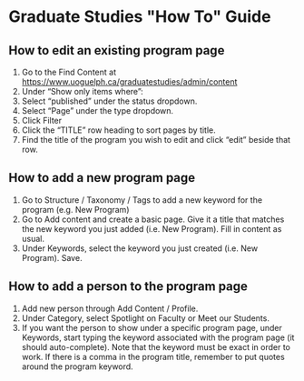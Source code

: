 # Graduate Studies "How To" Guide


## How to edit an existing program page

1.	Go to the Find Content at https://www.uoguelph.ca/graduatestudies/admin/content
2.	Under “Show only items where”:
   1.	Select “published” under the status dropdown.
   2.	Select “Page” under the type dropdown.
3.	Click Filter
4.	Click the “TITLE” row heading to sort pages by title.
5.	Find the title of the program you wish to edit and click “edit” beside that row.

## How to add a new program page

1. Go to Structure / Taxonomy / Tags to add a new keyword for the program (e.g. New Program)
2. Go to Add content and create a basic page. Give it a title that matches the new keyword you just added (i.e. New Program). Fill in content as usual. 
3. Under Keywords, select the keyword you just created (i.e. New Program). Save.

## How to add a person to the program page

1. Add new person through Add Content / Profile.
2. Under Category, select Spotlight on Faculty or Meet our Students.
3. If you want the person to show under a specific program page, under Keywords, start typing the keyword associated with the program page (it should auto-complete). Note that the keyword must be exact in order to work. If there is a comma in the program title, remember to put quotes around the program keyword.
